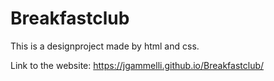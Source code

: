 # Breakfastclub
This is a designproject made by html and css.

Link to the website:
https://jgammelli.github.io/Breakfastclub/ 

